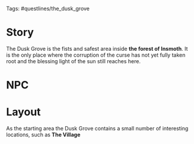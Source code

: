 Tags: #questlines/the_dusk_grove 

# Story

The Dusk Grove is the fists and safest area inside **the forest of Insmoth**. It is the only place where the corruption of the curse has not yet fully taken root and the blessing light of the sun still reaches here. 

# NPC



# Layout

As the starting area the Dusk Grove contains a small number of interesting locations, such as **The Village**  


